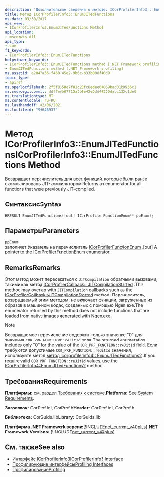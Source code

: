 ```yaml
---
description: 'Дополнительные сведения о методе: ICorProfilerInfo3:: EnumJITedFunctions'
title: Метод ICorProfilerInfo3::EnumJITedFunctions
ms.date: 03/30/2017
api_name:
- ICorProfilerInfo3.EnumJITedFunctions Method
api_location:
- mscorwks.dll
api_type:
- COM
f1_keywords:
- ICorProfilerInfo3::EnumJITedFunctions
helpviewer_keywords:
- ICorProfilerInfo3::EnumJITedFunctions method [.NET Framework profiling]
- EnumJITedFunctions method [.NET Framework profiling]
ms.assetid: e2847a36-f460-45e2-9b6c-b33b008f40d9
topic_type:
- apiref
ms.openlocfilehash: 2f5f8358e7f01c20fc6edee60869bad01b0936c1
ms.sourcegitcommit: ddf7edb67715a5b9a45e3dd44536dabc153c1de0
ms.translationtype: MT
ms.contentlocale: ru-RU
ms.lasthandoff: 02/06/2021
ms.locfileid: "99646937"
---
```

# <a name="icorprofilerinfo3enumjitedfunctions-method"></a><span data-ttu-id="0f9a8-103">Метод ICorProfilerInfo3::EnumJITedFunctions</span><span class="sxs-lookup"><span data-stu-id="0f9a8-103">ICorProfilerInfo3::EnumJITedFunctions Method</span></span>

<span data-ttu-id="0f9a8-104">Возвращает перечислитель для всех функций, которые были ранее скомпилированы JIT-компилятором.</span><span class="sxs-lookup"><span data-stu-id="0f9a8-104">Returns an enumerator for all functions that were previously JIT-compiled.</span></span>  
  
## <a name="syntax"></a><span data-ttu-id="0f9a8-105">Синтаксис</span><span class="sxs-lookup"><span data-stu-id="0f9a8-105">Syntax</span></span>  
  
```cpp  
HRESULT EnumJITedFunctions([out] ICorProfilerFunctionEnum** ppEnum);  
```  
  
## <a name="parameters"></a><span data-ttu-id="0f9a8-106">Параметры</span><span class="sxs-lookup"><span data-stu-id="0f9a8-106">Parameters</span></span>  

 `ppEnum`  
 <span data-ttu-id="0f9a8-107">заполняет Указатель на перечислитель [ICorProfilerFunctionEnum](icorprofilerfunctionenum-interface.md) .</span><span class="sxs-lookup"><span data-stu-id="0f9a8-107">[out] A pointer to the [ICorProfilerFunctionEnum](icorprofilerfunctionenum-interface.md) enumerator.</span></span>  
  
## <a name="remarks"></a><span data-ttu-id="0f9a8-108">Remarks</span><span class="sxs-lookup"><span data-stu-id="0f9a8-108">Remarks</span></span>  

 <span data-ttu-id="0f9a8-109">Этот метод может пересекаться с `JITCompilation` обратными вызовами, такими как метод [ICorProfilerCallback:: JITCompilationStarted](icorprofilercallback-jitcompilationstarted-method.md) .</span><span class="sxs-lookup"><span data-stu-id="0f9a8-109">This method may overlap with `JITCompilation` callbacks such as the [ICorProfilerCallback::JITCompilationStarted](icorprofilercallback-jitcompilationstarted-method.md) method.</span></span> <span data-ttu-id="0f9a8-110">Перечислитель, возвращаемый этим методом, не включает функции, загруженные из образов в машинном кодах, созданных с помощью Ngen.exe.</span><span class="sxs-lookup"><span data-stu-id="0f9a8-110">The enumerator returned by this method does not include functions that are loaded from native images generated with Ngen.exe.</span></span>  
  
> [!NOTE]
> <span data-ttu-id="0f9a8-111">Возвращаемое перечисление содержит только значение "0" для значения `COR_PRF_FUNCTION::reJitId` поля.</span><span class="sxs-lookup"><span data-stu-id="0f9a8-111">The returned enumeration includes only "0" for the value of the `COR_PRF_FUNCTION::reJitId` field.</span></span>  <span data-ttu-id="0f9a8-112">Если требуются допустимые `COR_PRF_FUNCTION::reJitId` значения, используйте метод [метод icorprofilerinfo4:: EnumJITedFunctions2](icorprofilerinfo4-enumjitedfunctions2-method.md) .</span><span class="sxs-lookup"><span data-stu-id="0f9a8-112">If you require valid `COR_PRF_FUNCTION::reJitId` values, use the [ICorProfilerInfo4::EnumJITedFunctions2](icorprofilerinfo4-enumjitedfunctions2-method.md) method.</span></span>  
  
## <a name="requirements"></a><span data-ttu-id="0f9a8-113">Требования</span><span class="sxs-lookup"><span data-stu-id="0f9a8-113">Requirements</span></span>  

 <span data-ttu-id="0f9a8-114">**Платформы:** см. раздел [Требования к системе](../../get-started/system-requirements.md).</span><span class="sxs-lookup"><span data-stu-id="0f9a8-114">**Platforms:** See [System Requirements](../../get-started/system-requirements.md).</span></span>  
  
 <span data-ttu-id="0f9a8-115">**Заголовок:** CorProf.idl, CorProf.h</span><span class="sxs-lookup"><span data-stu-id="0f9a8-115">**Header:** CorProf.idl, CorProf.h</span></span>  
  
 <span data-ttu-id="0f9a8-116">**Библиотека:** CorGuids.lib</span><span class="sxs-lookup"><span data-stu-id="0f9a8-116">**Library:** CorGuids.lib</span></span>  
  
 <span data-ttu-id="0f9a8-117">**Платформа .NET Framework версии:**[!INCLUDE[net_current_v40plus](../../../../includes/net-current-v40plus-md.md)]</span><span class="sxs-lookup"><span data-stu-id="0f9a8-117">**.NET Framework Versions:** [!INCLUDE[net_current_v40plus](../../../../includes/net-current-v40plus-md.md)]</span></span>  
  
## <a name="see-also"></a><span data-ttu-id="0f9a8-118">См. также</span><span class="sxs-lookup"><span data-stu-id="0f9a8-118">See also</span></span>

- [<span data-ttu-id="0f9a8-119">Интерфейс ICorProfilerInfo3</span><span class="sxs-lookup"><span data-stu-id="0f9a8-119">ICorProfilerInfo3 Interface</span></span>](icorprofilerinfo3-interface.md)
- [<span data-ttu-id="0f9a8-120">Профилирующие интерфейсы</span><span class="sxs-lookup"><span data-stu-id="0f9a8-120">Profiling Interfaces</span></span>](profiling-interfaces.md)
- [<span data-ttu-id="0f9a8-121">Профилирование</span><span class="sxs-lookup"><span data-stu-id="0f9a8-121">Profiling</span></span>](index.md)
